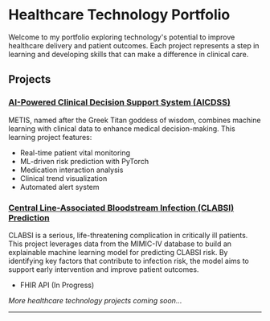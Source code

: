 # Healthcare Technology Portfolio

Welcome to my portfolio exploring technology's potential to improve healthcare delivery and patient outcomes. Each project represents a step in learning and developing skills that can make a difference in clinical care.

## Projects

### [AI-Powered Clinical Decision Support System (AICDSS)](https://github.com/acrana/Metis-Techo/tree/main/AICDSS)

METIS, named after the Greek Titan goddess of wisdom, combines machine learning with clinical data to enhance medical decision-making. This learning project features:
- Real-time patient vital monitoring
- ML-driven risk prediction with PyTorch
- Medication interaction analysis
- Clinical trend visualization
- Automated alert system

### [Central Line-Associated Bloodstream Infection (CLABSI) Prediction](https://github.com/acrana/Metis-Techo/tree/main/CLABSI)
CLABSI is a serious, life-threatening complication in critically ill patients. This project leverages data from the MIMIC-IV database to build an explainable machine learning model for predicting CLABSI risk. By identifying key factors that contribute to infection risk, the model aims to support early intervention and improve patient outcomes.
 - FHIR API (In Progress)

*More healthcare technology projects coming soon...*

---
